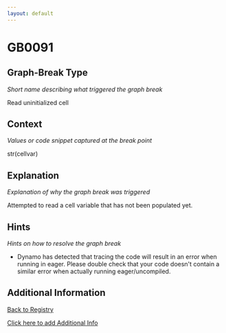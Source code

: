 ```yaml
---
layout: default
---
```

# GB0091

## Graph-Break Type
*Short name describing what triggered the graph break*

Read uninitialized cell

## Context
*Values or code snippet captured at the break point*

str(cellvar)

## Explanation
*Explanation of why the graph break was triggered*

Attempted to read a cell variable that has not been populated yet.

## Hints
*Hints on how to resolve the graph break*

- Dynamo has detected that tracing the code will result in an error when running in eager. Please double check that your code doesn't contain a similar error when actually running eager/uncompiled.


## Additional Information

<!-- ADDITIONAL INFORMATION START - Add custom information below this line -->

<!-- ADDITIONAL INFORMATION END -->

[Back to Registry](../index.html)

[Click here to add Additional Info](https://github.com/pytorch-labs/compile-graph-break-site/edit/main/docs/gb/gb0091.md)
